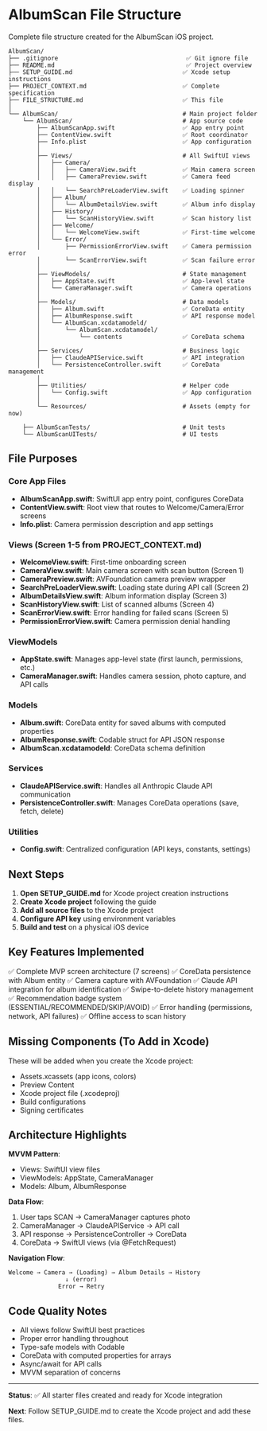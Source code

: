# AlbumScan File Structure

Complete file structure created for the AlbumScan iOS project.

```
AlbumScan/
├── .gitignore                                    ✅ Git ignore file
├── README.md                                     ✅ Project overview
├── SETUP_GUIDE.md                               ✅ Xcode setup instructions
├── PROJECT_CONTEXT.md                           ✅ Complete specification
├── FILE_STRUCTURE.md                            ✅ This file
│
└── AlbumScan/                                   # Main project folder
    └── AlbumScan/                               # App source code
        ├── AlbumScanApp.swift                   ✅ App entry point
        ├── ContentView.swift                    ✅ Root coordinator
        ├── Info.plist                           ✅ App configuration
        │
        ├── Views/                               # All SwiftUI views
        │   ├── Camera/
        │   │   ├── CameraView.swift             ✅ Main camera screen
        │   │   ├── CameraPreview.swift          ✅ Camera feed display
        │   │   └── SearchPreLoaderView.swift    ✅ Loading spinner
        │   ├── Album/
        │   │   └── AlbumDetailsView.swift       ✅ Album info display
        │   ├── History/
        │   │   └── ScanHistoryView.swift        ✅ Scan history list
        │   ├── Welcome/
        │   │   └── WelcomeView.swift            ✅ First-time welcome
        │   └── Error/
        │       ├── PermissionErrorView.swift    ✅ Camera permission error
        │       └── ScanErrorView.swift          ✅ Scan failure error
        │
        ├── ViewModels/                          # State management
        │   ├── AppState.swift                   ✅ App-level state
        │   └── CameraManager.swift              ✅ Camera operations
        │
        ├── Models/                              # Data models
        │   ├── Album.swift                      ✅ CoreData entity
        │   ├── AlbumResponse.swift              ✅ API response model
        │   └── AlbumScan.xcdatamodeld/
        │       └── AlbumScan.xcdatamodel/
        │           └── contents                 ✅ CoreData schema
        │
        ├── Services/                            # Business logic
        │   ├── ClaudeAPIService.swift           ✅ API integration
        │   └── PersistenceController.swift      ✅ CoreData management
        │
        ├── Utilities/                           # Helper code
        │   └── Config.swift                     ✅ App configuration
        │
        └── Resources/                           # Assets (empty for now)

    ├── AlbumScanTests/                          # Unit tests
    └── AlbumScanUITests/                        # UI tests
```

## File Purposes

### Core App Files

- **AlbumScanApp.swift**: SwiftUI app entry point, configures CoreData
- **ContentView.swift**: Root view that routes to Welcome/Camera/Error screens
- **Info.plist**: Camera permission description and app settings

### Views (Screen 1-5 from PROJECT_CONTEXT.md)

- **WelcomeView.swift**: First-time onboarding screen
- **CameraView.swift**: Main camera screen with scan button (Screen 1)
- **CameraPreview.swift**: AVFoundation camera preview wrapper
- **SearchPreLoaderView.swift**: Loading state during API call (Screen 2)
- **AlbumDetailsView.swift**: Album information display (Screen 3)
- **ScanHistoryView.swift**: List of scanned albums (Screen 4)
- **ScanErrorView.swift**: Error handling for failed scans (Screen 5)
- **PermissionErrorView.swift**: Camera permission denial handling

### ViewModels

- **AppState.swift**: Manages app-level state (first launch, permissions, etc.)
- **CameraManager.swift**: Handles camera session, photo capture, and API calls

### Models

- **Album.swift**: CoreData entity for saved albums with computed properties
- **AlbumResponse.swift**: Codable struct for API JSON response
- **AlbumScan.xcdatamodeld**: CoreData schema definition

### Services

- **ClaudeAPIService.swift**: Handles all Anthropic Claude API communication
- **PersistenceController.swift**: Manages CoreData operations (save, fetch, delete)

### Utilities

- **Config.swift**: Centralized configuration (API keys, constants, settings)

## Next Steps

1. **Open SETUP_GUIDE.md** for Xcode project creation instructions
2. **Create Xcode project** following the guide
3. **Add all source files** to the Xcode project
4. **Configure API key** using environment variables
5. **Build and test** on a physical iOS device

## Key Features Implemented

✅ Complete MVP screen architecture (7 screens)
✅ CoreData persistence with Album entity
✅ Camera capture with AVFoundation
✅ Claude API integration for album identification
✅ Swipe-to-delete history management
✅ Recommendation badge system (ESSENTIAL/RECOMMENDED/SKIP/AVOID)
✅ Error handling (permissions, network, API failures)
✅ Offline access to scan history

## Missing Components (To Add in Xcode)

These will be added when you create the Xcode project:
- Assets.xcassets (app icons, colors)
- Preview Content
- Xcode project file (.xcodeproj)
- Build configurations
- Signing certificates

## Architecture Highlights

**MVVM Pattern**:
- Views: SwiftUI view files
- ViewModels: AppState, CameraManager
- Models: Album, AlbumResponse

**Data Flow**:
1. User taps SCAN → CameraManager captures photo
2. CameraManager → ClaudeAPIService → API call
3. API response → PersistenceController → CoreData
4. CoreData → SwiftUI views (via @FetchRequest)

**Navigation Flow**:
```
Welcome → Camera → (Loading) → Album Details → History
                ↓ (error)
              Error → Retry
```

## Code Quality Notes

- All views follow SwiftUI best practices
- Proper error handling throughout
- Type-safe models with Codable
- CoreData with computed properties for arrays
- Async/await for API calls
- MVVM separation of concerns

---

**Status**: ✅ All starter files created and ready for Xcode integration

**Next**: Follow SETUP_GUIDE.md to create the Xcode project and add these files.
